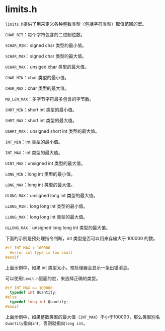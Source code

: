 # limits.h

`limits.h`提供了用来定义各种整数类型（包括字符类型）取值范围的宏。

`CHAR_BIT`：每个字符包含的二进制位数。

`SCHAR_MIN`：signed char 类型的最小值。

`SCHAR_MAX`：signed char 类型的最大值。

`UCHAR_MAX`：unsiged char 类型的最大值。

`CHAR_MIN`：char 类型的最小值。

`CHAR_MAX`：char 类型的最大值。

`MB_LEN_MAX`：多字节字符最多包含的字节数。

`SHRT_MIN`：short int 类型的最小值。

`SHRT_MAX`：short int 类型的最大值。

`USHRT_MAX`：unsigned short int 类型的最大值。

`INT_MIN`：int 类型的最小值。

`INT_MAX`：int 类型的最大值。

`UINT_MAX`：unsigned int 类型的最大值。

`LONG_MIN`：long int 类型的最小值。

`LONG_MAX`：long int 类型的最大值。

`ULONG_MAX`：unsigned long int 类型的最大值。

`LLONG_MIN`：long long int 类型的最小值。

`LLONG_MAX`：long long int 类型的最大值。

`ULLONG_MAX`：unsigned long long int 类型的最大值。

下面的示例是预处理指令判断，int 类型是否可以用来存储大于 100000 的数。

```c
#if INT_MAX < 100000
  #error int type is too small
#endif
```

上面示例中，如果 int 类型太小，预处理器会显示一条出错消息。

可以使用`limit.h`里面的宏，来选择正确的类型。

```c
#if INT_MAX >= 100000
  typedef int Quantity;
#else
  typedef long int Quantity;
#endif
```

上面示例中，如果整数类型的最大值（`INT_MAX`）不小于100000，那么类型别名`Quantity`指向`int`，否则就指向`long int`。


